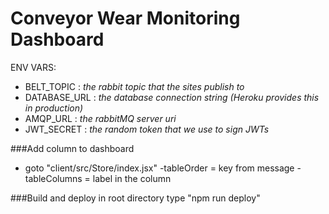 # Conveyor Wear Monitoring Dashboard

ENV VARS:
* BELT_TOPIC : *the rabbit topic that the sites publish to*
* DATABASE_URL : *the database connection string (Heroku provides this in production)*
* AMQP_URL : *the rabbitMQ server uri* 
* JWT_SECRET : *the random token that we use to sign JWTs*

###Add column to dashboard
- goto "client/src/Store/index.jsx"
-tableOrder = key from message
-tableColumns = label in the column

###Build and deploy
in root directory type "npm run deploy"